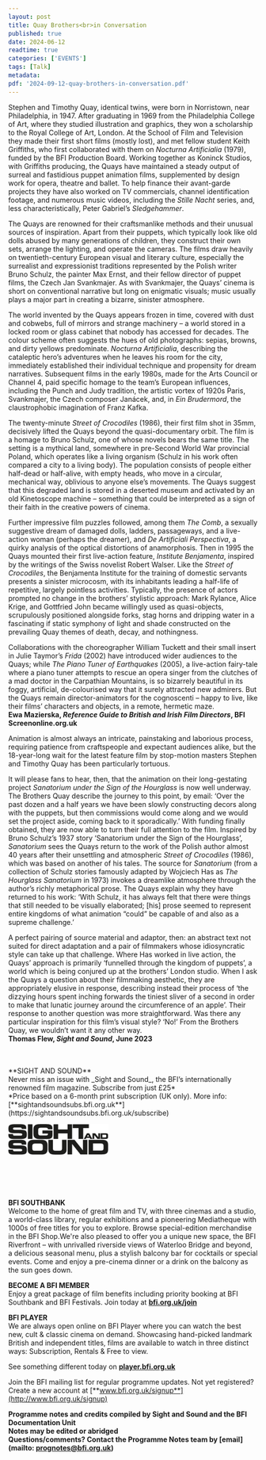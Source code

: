 ```yaml
---
layout: post
title: Quay Brothers<br>in Conversation
published: true
date: 2024-06-12
readtime: true
categories: ['EVENTS']
tags: [Talk]
metadata: 
pdf: '2024-09-12-quay-brothers-in-conversation.pdf'
---
```


Stephen and Timothy Quay, identical twins, were born in Norristown, near Philadelphia, in 1947. After graduating in 1969 from the Philadelphia College of Art, where they studied illustration and graphics, they won a scholarship to the Royal College of Art, London. At the School of Film and Television they made their first short films (mostly lost), and met fellow student Keith Griffiths, who first collaborated with them on _Nocturna Artificialia_ (1979), funded by the BFI Production Board. Working together as Koninck Studios, with Griffiths producing, the Quays have maintained a steady output of surreal and fastidious puppet animation films, supplemented by design work for opera, theatre and ballet. To help finance their avant-garde projects they have also worked on TV commercials, channel identification footage, and numerous music videos, including the _Stille Nacht_ series, and, less characteristically, Peter Gabriel’s _Sledgehammer_.

The Quays are renowned for their craftsmanlike methods and their unusual sources of inspiration. Apart from their puppets, which typically look like old dolls abused by many generations of children, they construct their own sets, arrange the lighting, and operate the cameras. The films draw heavily on twentieth-century European visual and literary culture, especially the surrealist and expressionist traditions represented by the Polish writer Bruno Schulz, the painter Max Ernst, and their fellow director of puppet films, the Czech Jan Svankmajer. As with Svankmajer, the Quays’ cinema is short on conventional narrative but long on enigmatic visuals; music usually plays a major part in creating a bizarre, sinister atmosphere.

The world invented by the Quays appears frozen in time, covered with dust and cobwebs, full of mirrors and strange machinery – a world stored in a locked room or glass cabinet that nobody has accessed for decades. The colour scheme often suggests the hues of old photographs: sepias, browns, and dirty yellows predominate. _Nocturna Artificialia_, describing the cataleptic hero’s adventures when he leaves his room for the city, immediately established their individual technique and propensity for dream narratives. Subsequent films in the early 1980s, made for the Arts Council or Channel 4, paid specific homage to the team’s European influences, including the Punch and Judy tradition, the artistic vortex of 1920s Paris, Svankmajer, the Czech composer Janácek, and, in _Ein Brudermord_, the claustrophobic imagination of Franz Kafka.

The twenty-minute _Street of Crocodiles_ (1986), their first film shot in 35mm, decisively lifted the Quays beyond the quasi-documentary orbit. The film is a homage to Bruno Schulz, one of whose novels bears the same title. The setting is a mythical land, somewhere in pre-Second World War provincial Poland, which operates like a living organism (Schulz in his work often compared a city to a living body). The population consists of people either half-dead or half-alive, with empty heads, who move in a circular, mechanical way, oblivious to anyone else’s movements. The Quays suggest that this degraded land is stored in a deserted museum and activated by an old Kinetoscope machine – something that could be interpreted as a sign of their faith in the creative powers of cinema.

Further impressive film puzzles followed, among them _The Comb_, a sexually suggestive dream of damaged dolls, ladders, passageways, and a live-action woman (perhaps the dreamer), and _De Artificiali Perspectiva_, a quirky analysis of the optical distortions of anamorphosis. Then in 1995 the Quays mounted their first live-action feature, _Institute Benjamenta_, inspired by the writings of the Swiss novelist Robert Walser. Like the _Street of Crocodiles_, the Benjamenta Institute for the training of domestic servants presents a sinister microcosm, with its inhabitants leading a half-life of repetitive, largely pointless activities. Typically, the presence of actors prompted no change in the brothers’ stylistic approach: Mark Rylance, Alice Krige, and Gottfried John became willingly used as quasi-objects, scrupulously positioned alongside forks, stag horns and dripping water in a fascinating if static symphony of light and shade constructed on the prevailing Quay themes of death, decay, and nothingness.

Collaborations with the choreographer William Tuckett and their small insert in Julie Taymor’s _Frida_ (2002) have introduced wider audiences to the Quays; while _The Piano Tuner of Earthquakes_ (2005), a live-action fairy-tale where a piano tuner attempts to rescue an opera singer from the clutches of a mad doctor in the Carpathian Mountains, is so bizarrely beautiful in its foggy, artificial, de-colourised way that it surely attracted new admirers. But the Quays remain director-animators for the cognoscenti – happy to live, like their films’ characters and objects, in a remote, hermetic maze.  
**Ewa Mazierska, _Reference Guide to British and Irish Film Directors_, BFI Screenonline.org.uk**  

Animation is almost always an intricate, painstaking and laborious process, requiring patience from craftspeople and expectant audiences alike, but the 18-year-long wait for the latest feature film by stop-motion masters Stephen and Timothy Quay has been particularly tortuous.

It will please fans to hear, then, that the animation on their long-gestating project _Sanatorium_ _under the Sign of the Hourglass_ is now well underway. The Brothers Quay describe the journey to this point, by email: ‘Over the past dozen and a half years we have been slowly constructing decors along with the puppets, but then commissions would come along and we would set the project aside, coming back to it sporadically.’ With funding finally obtained, they are now able to turn their full attention to the film. Inspired by Bruno Schulz’s 1937 story ‘Sanatorium under the Sign of the Hourglass’, _Sanatorium_ sees the Quays return to the work of the Polish author almost 40 years after their unsettling and atmospheric _Street of Crocodiles_ (1986), which was based on another of his tales. The source for _Sanatorium_ (from a collection of Schulz stories famously adapted by Wojciech Has as _The Hourglass Sanatorium_ in 1973) invokes a dreamlike atmosphere through the author’s richly metaphorical prose. The Quays explain why they have returned to his work: ‘With Schulz, it has always felt that there were things that still needed to be visually elaborated; [his] prose seemed to represent entire kingdoms of what animation “could” be capable of and also as a supreme challenge.’

A perfect pairing of source material and adaptor, then: an abstract text not suited for direct adaptation and a pair of filmmakers whose idiosyncratic style can take up that challenge. Where Has worked in live action, the Quays’ approach is primarily ‘funnelled through the kingdom of puppets’, a world which is being conjured up at the brothers’ London studio. When I ask the Quays a question about their filmmaking aesthetic, they are appropriately elusive in response, describing instead their process of ‘the dizzying hours spent inching forwards the tiniest sliver of a second in order to make that lunatic journey around the circumference of an apple’. Their response to another question was more straightforward. Was there any particular inspiration for this film’s visual style? ‘No!’ From the Brothers Quay, we wouldn’t want it any other way.  
**Thomas Flew, _Sight and Sound_, June 2023**  
<br>

<br>
**SIGHT AND SOUND**<br>
Never miss an issue with _Sight and Sound_, the BFI’s internationally renowned film magazine. Subscribe from just £25*<br>
*Price based on a 6-month print subscription (UK only). More info: [**sightandsoundsubs.bfi.org.uk**](https://sightandsoundsubs.bfi.org.uk/subscribe)

<img style="float: left;" src="/img/sight-and-sound.jpg" width="40%" height="40%"><br><br><br><br><br><br><br><br>

**BFI SOUTHBANK**  
Welcome to the home of great film and TV, with three cinemas and a studio, a world-class library, regular exhibitions and a pioneering Mediatheque with 1000s of free titles for you to explore. Browse special-edition merchandise in the BFI Shop.We&#39;re also pleased to offer you a unique new space, the BFI Riverfront – with unrivalled riverside views of Waterloo Bridge and beyond, a delicious seasonal menu, plus a stylish balcony bar for cocktails or special events. Come and enjoy a pre-cinema dinner or a drink on the balcony as the sun goes down.  

**BECOME A BFI MEMBER**  
Enjoy a great package of film benefits including priority booking at BFI Southbank and BFI Festivals. Join today at [**bfi.org.uk/join**](http://www.bfi.org.uk/join)  

**BFI PLAYER**  
 We are always open online on BFI Player where you can watch the best new, cult &amp; classic cinema on demand. Showcasing hand-picked landmark British and independent titles, films are available to watch in three distinct ways: Subscription, Rentals &amp; Free to view.  

See something different today on [**player.bfi.org.uk**](https://player.bfi.org.uk)  

Join the BFI mailing list for regular programme updates. Not yet registered? Create a new account at [**www.bfi.org.uk/signup**](http://www.bfi.org.uk/signup)

**Programme notes and credits compiled by Sight and Sound and the BFI Documentation Unit  
Notes may be edited or abridged  
Questions/comments? Contact the Programme Notes team by [email](mailto: prognotes@bfi.org.uk)**
<!--stackedit_data:
eyJoaXN0b3J5IjpbLTE2ODE5NDYyNjIsMTc3MjAwNDEzOV19
-->
